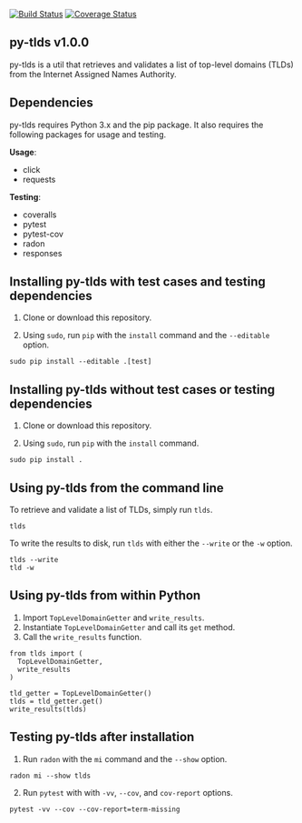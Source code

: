 [![Build Status](https://travis-ci.com/critical-path/py-tlds.svg?branch=master)](https://travis-ci.com/critical-path/py-tlds) [![Coverage Status](https://coveralls.io/repos/github/critical-path/py-tlds/badge.svg)](https://coveralls.io/github/critical-path/py-tlds)

## py-tlds v1.0.0

py-tlds is a util that retrieves and validates a list of top-level domains (TLDs) from the Internet Assigned Names Authority.


## Dependencies

py-tlds requires Python 3.x and the pip package.  It also requires the following packages for usage and testing.

__Usage__:
- click
- requests

__Testing__:
- coveralls
- pytest
- pytest-cov
- radon
- responses


## Installing py-tlds with test cases and testing dependencies

1. Clone or download this repository.

2. Using `sudo`, run `pip` with the `install` command and the `--editable` option.

```
sudo pip install --editable .[test]
```


## Installing py-tlds without test cases or testing dependencies

1. Clone or download this repository.

2. Using `sudo`, run `pip` with the `install` command.

```
sudo pip install .
```


## Using py-tlds from the command line

To retrieve and validate a list of TLDs, simply run `tlds`.

```
tlds
```

To write the results to disk, run `tlds` with either the `--write` or the `-w` option.

```
tlds --write
tld -w
```


## Using py-tlds from within Python

1. Import `TopLevelDomainGetter` and `write_results`.
2. Instantiate `TopLevelDomainGetter` and call its `get` method.
3. Call the `write_results` function.


```
from tlds import (
  TopLevelDomainGetter,
  write_results
)

tld_getter = TopLevelDomainGetter()
tlds = tld_getter.get()
write_results(tlds)
```


## Testing py-tlds after installation

1. Run `radon` with the `mi` command and the `--show` option.

```
radon mi --show tlds
```

2. Run `pytest` with with `-vv`, `--cov`, and `cov-report` options.

```
pytest -vv --cov --cov-report=term-missing
```
